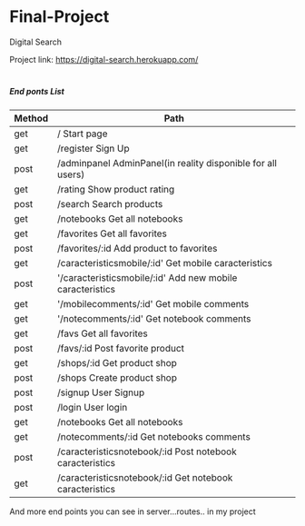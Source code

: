 # Final-Project
Digital Search  


Project link: https://digital-search.herokuapp.com/ 


# 
##### End ponts List

| Method | Path |  
|--------|------|
get |     /      Start page  
get |    /register Sign Up
post|    /adminpanel              AdminPanel(in reality disponible for all users)
get|     /rating     Show product rating
post|   /search     Search products 
get|    /notebooks Get all notebooks
get|   /favorites Get all favorites
post| /favorites/:id Add product to favorites
get|  /caracteristicsmobile/:id' Get mobile caracteristics
post| '/caracteristicsmobile/:id' Add new mobile caracteristics
get| '/mobilecomments/:id'  Get mobile comments
get| '/notecomments/:id' Get notebook comments 
get| /favs   Get all favorites 
post| /favs/:id Post favorite product
get| /shops/:id Get product shop
post| /shops Create product shop
post| /signup     User Signup
post|/login User login 
get| /notebooks Get all notebooks
get| /notecomments/:id Get notebooks comments
post| /caracteristicsnotebook/:id Post notebook caracteristics
get| /caracteristicsnotebook/:id Get notebook caracteristics
 And more end points you can see in server...routes.. in my project
